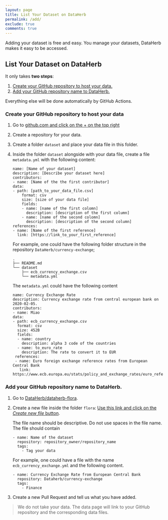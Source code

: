 ```yaml
---
layout: page
title: List Your Dataset on DataHerb
permalink: /add/
exclude: true
comments: true
---
```


Adding your dataset is free and easy. You manage your datasets, DataHerb makes it easy to be accessed.

## List Your Dataset on DataHerb

It only takes **two steps**:

1. [Create your GitHub repository to host your data.](#create-your-github-repository-to-host-your-data)
2. [Add your GitHub repository name to DataHerb.](#add-your-github-repository-name-to-dataherb)

Everything else will be done automatically by GitHub Actions.

### Create your GitHub repository to host your data

1. Go to [github.com and click on the + on the top right](https://github.com/new)
2. Create a repository for your data.
3. Create a folder `dataset` and place your data file in this folder.
4. Inside the folder `dataset` alongside with your data file, create a file `metadata.yml`  with the following content:

   ```
   name: [Name of your dataset]
   description: [Describe your dataset here]
   contributors:
   - name: [Name of the the first contributor]
   data:
   - path: [path_to_your_data_file.csv]
       format: csv
       size: [size of your data file]
       fields:
       - name: [name of the first colomn]
         description: [description of the first column]
       - name: [name of the second colomn]
         description: [description of the second column]
   references:
   - name: [Name of the first reference]
     link: [https://link_to_your_first_reference]
   ```

   For example, one could have the following folder structure in the repository `DataHerb/currency-exchange`;

   ```
   .
   ├── README.md
   └── dataset
       ├── ecb_currency_exchange.csv
       └── metadata.yml
   ```

   The `metadata.yml` could have the following content

   ```
   name: Currency Exchange Rate
   description: Currency exchange rate from central european bank on 2020-02-05.
   contributors:
   - name: Miao
   data:
   - path: ecb_currency_exchange.csv
     format: csv
     size: 452B
     fields:
     - name: country
       description: alpha 3 code of the countries
     - name: to_euro_rate
       description: The rate to convert it to EUR
    references:
    - name: Euro foreign exchange reference rates from European Central Bank
      link: https://www.ecb.europa.eu/stats/policy_and_exchange_rates/euro_reference_exchange_rates/html/index.en.html
   ```


### Add your GitHub repository name to DataHerb.


1. Go to [DataHerb/dataherb-flora](https://github.com/DataHerb/dataherb-flora).
2. Create a new file inside the folder `flora`: [Use this link and click on the *Create new file* button](https://github.com/DataHerb/dataherb-flora/tree/master/flora).

   The file name should be descriptive. Do not use spaces in the file name. The file should contain

   ```
   - name: Name of the dataset
     repository: repository_owner/repository_name
     tags:
       - Tag your data
   ```

   For example, one could have a file with the name `ecb_currency_exchange.yml` and the following content.

   ```
   - name: Currency Exchange Rate from European Central Bank
     repository: Dataherb/currency-exchange
     tags:
       - Finance
   ```

3. Create a new Pull Request and tell us what you have added.

> We do not take your data. The data page will link to your GitHub repository and the corresponding data files.

